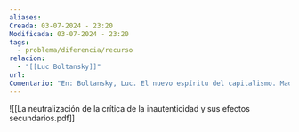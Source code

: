 ```yaml
---
aliases: 
Creada: 03-07-2024 - 23:20
Modificada: 03-07-2024 - 23:20
tags:
  - problema/diferencia/recurso
relacion:
  - "[[Luc Boltansky]]"
url: 
Comentario: "En: Boltansky, Luc. El nuevo espíritu del capitalismo. Madrid: Akal, 2002. pp. 570-591. ISBN 8446015587"
---
```



![[La neutralización de la crítica de la inautenticidad y sus efectos secundarios.pdf]]